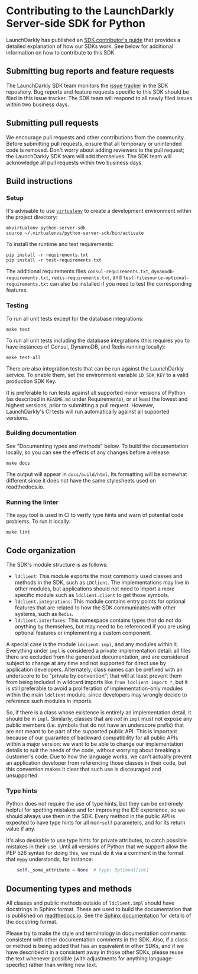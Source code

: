 # Contributing to the LaunchDarkly Server-side SDK for Python

LaunchDarkly has published an [SDK contributor's guide](https://docs.launchdarkly.com/sdk/concepts/contributors-guide) that provides a detailed explanation of how our SDKs work. See below for additional information on how to contribute to this SDK.

## Submitting bug reports and feature requests
 
The LaunchDarkly SDK team monitors the [issue tracker](https://github.com/launchdarkly/python-server-sdk/issues) in the SDK repository. Bug reports and feature requests specific to this SDK should be filed in this issue tracker. The SDK team will respond to all newly filed issues within two business days.

## Submitting pull requests
 
We encourage pull requests and other contributions from the community. Before submitting pull requests, ensure that all temporary or unintended code is removed. Don't worry about adding reviewers to the pull request; the LaunchDarkly SDK team will add themselves. The SDK team will acknowledge all pull requests within two business days.

## Build instructions

### Setup

It's advisable to use [`virtualenv`](https://virtualenv.pypa.io/) to create a development environment within the project directory:

```
mkvirtualenv python-server-sdk
source ~/.virtualenvs/python-server-sdk/bin/activate
```

To install the runtime and test requirements:

```
pip install -r requirements.txt
pip install -r test-requirements.txt
```

The additional requirements files `consul-requirements.txt`, `dynamodb-requirements.txt`, `redis-requirements.txt`, and `test-filesource-optional-requirements.txt` can also be installed if you need to test the corresponding features.

### Testing

To run all unit tests except for the database integrations:

```shell
make test
```

To run all unit tests including the database integrations (this requires you to have instances of Consul, DynamoDB, and Redis running locally):

```shell
make test-all
```

There are also integration tests that can be run against the LaunchDarkly service. To enable them, set the environment variable `LD_SDK_KEY` to a valid production SDK Key.

It is preferable to run tests against all supported minor versions of Python (as described in `README.md` under Requirements), or at least the lowest and highest versions, prior to submitting a pull request. However, LaunchDarkly's CI tests will run automatically against all supported versions.

### Building documentation

See "Documenting types and methods" below. To build the documentation locally, so you can see the effects of any changes before a release:

```shell
make docs
```

The output will appear in `docs/build/html`. Its formatting will be somewhat different since it does not have the same stylesheets used on readthedocs.io.

### Running the linter

The `mypy` tool is used in CI to verify type hints and warn of potential code problems. To run it locally:

```shell
make lint
```

## Code organization

The SDK's module structure is as follows:

* `ldclient`: This module exports the most commonly used classes and methods in the SDK, such as `LDClient`. The implementations may live in other modules, but applications should not need to import a more specific module such as `ldclient.client` to get those symbols.
* `ldclient.integrations`: This module contains entry points for optional features that are related to how the SDK communicates with other systems, such as `Redis`.
* `ldclient.interfaces`: This namespace contains types that do not do anything by themselves, but may need to be referenced if you are using optional features or implementing a custom component.

A special case is the module `ldclient.impl`, and any modules within it. Everything under `impl` is considered a private implementation detail: all files there are excluded from the generated documentation, and are considered subject to change at any time and not supported for direct use by application developers. Alternately, class names can be prefixed with an underscore to be "private by convention"; that will at least prevent them from being included in wildcard imports like `from ldclient import *`, but it is still preferable to avoid a proliferation of implementation-only modules within the main `ldclient` module, since developers may wrongly decide to reference such modules in imports.

So, if there is a class whose existence is entirely an implementation detail, it should be in `impl`. Similarly, classes that are _not_ in `impl` must not expose any public members (i.e. symbols that do not have an underscore prefix) that are not meant to be part of the supported public API. This is important because of our guarantee of backward compatibility for all public APIs within a major version: we want to be able to change our implementation details to suit the needs of the code, without worrying about breaking a customer's code. Due to how the language works, we can't actually prevent an application developer from referencing those classes in their code, but this convention makes it clear that such use is discouraged and unsupported.

### Type hints

Python does not require the use of type hints, but they can be extremely helpful for spotting mistakes and for improving the IDE experience, so we should always use them in the SDK. Every method in the public API is expected to have type hints for all non-`self` parameters, and for its return value if any.

It's also desirable to use type hints for private attributes, to catch possible mistakes in their use. Until all versions of Python that we support allow the PEP 526 syntax for doing this, we must do it via a comment in the format that `mypy` understands, for instance:

```python
    self._some_attribute = None  # type: Optional[int]
```

## Documenting types and methods

All classes and public methods outside of `ldclient.impl` should have docstrings in Sphinx format. These are used to build the documentation that is published on [readthedocs.io](https://launchdarkly-python-sdk.readthedocs.io/). See the [Sphinx documentation](https://www.sphinx-doc.org/en/master/) for details of the docstring format.

Please try to make the style and terminology in documentation comments consistent with other documentation comments in the SDK. Also, if a class or method is being added that has an equivalent in other SDKs, and if we have described it in a consistent away in those other SDKs, please reuse the text whenever possible (with adjustments for anything language-specific) rather than writing new text.

